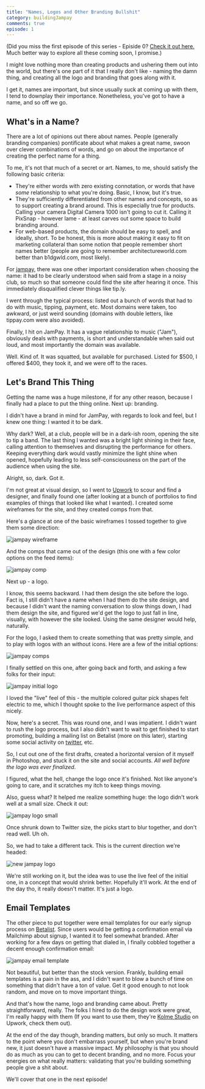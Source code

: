 ```yaml
---
title: "Names, Logos and Other Branding Bullshit"
category: buildingJampay
comments: true
episode: 1
---
```


(Did you miss the first episode of this series - Episide 0? [Check it out here.][ep0] Much better way to explore all these coming soon, I promise.)

I might love nothing more than creating products and ushering them out into the world, but there's one part of it that I really don't like - naming the damn thing, and creating all the logo and branding that goes along with it.

I get it, names are important, but since usually suck at coming up with them, I tend to downplay their importance. Nonetheless, you've got to have a name, and so off we go.

## What's in a Name?

There are a lot of opinions out there about names. People (generally branding companies) pontificate about what makes a great name, swoon over clever combinations of words, and go on about the importance of creating the perfect name for a thing.

To me, it's not that much of a secret or art. Names, to me, should satisfy the following basic criteria:

- They're either words with zero existing connotation, or words that have *some* relationship to what you're doing. Basic, I know, but it's true.
- They're sufficiently differentiated from other names and concepts, so as to support creating a brand around. This is especially true for products. Calling your camera Digital Camera 1000 isn't going to cut it. Calling it PixSnap - however lame - at least carves out some space to build branding around.
- For web-based products, the domain should be easy to spell, and ideally, short. To be honest, this is more about making it easy to fit on marketing collateral than some notion that people remember short names better (people are going to remember architectureworld.com better than b1dgwld.com, most likely).

For [jampay][jampay], there was one other important consideration when choosing the name: it had to be clearly understood when said from a stage in a noisy club, so much so that someone could find the site after hearing it once. This immediately disqualified clever things like tip.ly.

I went through the typical process: listed out a bunch of words that had to do with music, tipping, payment, etc. Most domains were taken, too awkward, or just weird sounding (domains with double letters, like tippay.com were also avoided).

Finally, I hit on JamPay. It has a vague relationship to music ("Jam"), obviously deals with payments, is short and understandable when said out loud, and most importantly the domain was available.

Well. Kind of. It was squatted, but available for purchased. Listed for $500, I offered $400, they took it, and we were off to the races.

## Let's Brand This Thing

Getting the name was a huge milestone, if for any other reason, because I finally had a place to put the thing online. Next up: branding.

I didn't have a brand in mind for JamPay, with regards to look and feel, but I knew one thing: I wanted it to be dark.

Why dark? Well, at a club, people will be in a dark-ish room, opening the site to tip a band. The last thing I wanted was a bright light shining in their face, calling attention to themselves and disrupting the performance for others. Keeping everything dark would vastly minimize the light shine when opened, hopefully leading to less self-consciousness on the part of the audience when using the site.

Alright, so, dark. Got it.

I'm not great at visual design, so I went to [Upwork][upwork] to scour and find a designer, and finally found one (after looking at a bunch of portfolios to find examples of things that looked like what I wanted). I created some wireframes for the site, and they created comps from that.

Here's a glance at one of the basic wireframes I tossed together to give them some direction:

![jampay wireframe](https://dl.dropbox.com/s/y0lsnzw4nd1ddzk/Screenshot%202016-05-02%2016.55.21.png?dl=0)

And the comps that came out of the design (this one with a few color options on the feed items):

![jampay comp](https://dl.dropbox.com/s/xh9p5tn2waif5x4/Screenshot%202015-12-15%2014.49.23.png?dl=0)

Next up - a logo.

I know, this seems backward. I had them design the site before the logo. Fact is, I still didn't have a name when I had them do the site design, and because I didn't want the naming conversation to slow things down, I had them design the site, and figured we'd get the logo to just fall in line, visually, with however the site looked. Using the same designer would help, naturally.

For the logo, I asked them to create something that was pretty simple, and to play with logos with an without icons. Here are a few of the initial options:

![jampay comps](https://dl.dropbox.com/s/72ooe5kqfgpbcz2/jampay-logos.png)

I finally settled on this one, after going back and forth, and asking a few folks for their input:

![jampay initial logo](https://dl.dropbox.com/s/cggttqsm9jzhmq7/Screenshot%202016-05-02%2016.34.20.png?dl=0)

I loved the "live" feel of this - the multiple colored guitar pick shapes felt electric to me, which I thought spoke to the live performance aspect of this nicely.

Now, here's a secret. This was round one, and I was impatient. I didn't want to rush the logo process, but I also didn't want to wait to get finished to start promoting, building a mailing list on Betalist (more on this later), starting some social activity on [twitter][jptwitter], etc.

So, I cut out one of the first drafts, created a horizontal version of it myself in Photoshop, and stuck it on the site and social accounts. *All well before the logo was ever finalized*.

I figured, what the hell, change the logo once it's finished. Not like anyone's going to care, and it scratches my itch to keep things moving.

Also, guess what? It helped me realize something huge: the logo didn't work well at a small size. Check it out:

![jampay logo small](https://dl.dropbox.com/s/duglegwuc9w6bl3/Screenshot%202016-05-02%2016.36.47.png?dl=0)

Once shrunk down to Twitter size, the picks start to blur together, and don't read well. Uh oh.

So, we had to take a different tack. This is the current direction we're headed:

![new jampay logo](https://dl.dropbox.com/s/tzeyu88jtfbmcdx/Screenshot%202016-05-02%2016.37.53.png?dl=0)

We're still working on it, but the idea was to use the live feel of the initial one, in a concept that would shrink better. Hopefully it'll work. At the end of the day tho, it really doesn't matter. It's just a logo.

## Email Templates

The other piece to put together were email templates for our early signup process on [Betalist][betalist]. Since users would be getting a confirmation email via Mailchimp about signup, I wanted it to feel somewhat branded. After working for a few days on getting that dialed in, I finally cobbled together a decent enough confirmation email:

![jampay email template](https://dl.dropbox.com/s/um3xfmg0w1tqd7r/Screenshot%202016-05-02%2016.40.12.png?dl=0)

Not beautiful, but better than the stock version. Frankly, building email templates is a pain in the ass, and I didn't want to blow a bunch of time on something that didn't have a ton of value. Get it good enough to not look random, and move on to move important things.

And that's how the name, logo and branding came about. Pretty straightforward, really. The folks I hired to do the design work were great, I'm really happy with them (If you want to use them, they're [Kolme Studio][kolme] on Upwork, check them out).

At the end of the day though, branding matters, but only so much. It matters to the point where you don't embarrass yourself, but when you're brand new, it just doesn't have a massive impact. My philosophy is that you should do as much as you can to get to decent branding, and no more. Focus your energies on what really matters: validating that you're building something people give a shit about.

We'll cover that one in the next episode!

[jampay]: http://jampay.com?utm_source=building-jampay
[kolme]: https://www.upwork.com/companies/~014983b6cf7354e942
[betalist]: http://betalist.com/startups/jampay
[upwork]: http://www.upwork.com
[jptwitter]: http://twitter.com/gojampay
[ep0]: http://justindavis.co/building-jampay/episode-0-lets-get-started.html

